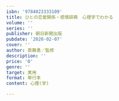```yaml
---
isbn: '9784023333109'
title: ひとの恋愛関係・感情辞典　心理学でわかる
volume: ''
series: ''
publisher: 朝日新聞出版
pubdate: '2020-02-07'
cover: ''
author: 斎藤勇／監修
description: ''
price: '0'
genre: ''
target: 実用
format: 単行本
content: 心理(学)

---
```

